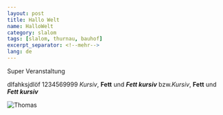 ```yaml
---
layout: post
title: Hallo Welt
name: HalloWelt
category: slalom
tags: [slalom, thurnau, bauhof]
excerpt_separator: <!--mehr-->
lang: de
---
```



Super Veranstaltung
<!--mehr-->


dlfahksjdlöf
1234569999
*Kursiv*, **Fett** und ***Fett kursiv*** bzw._Kursiv_, __Fett__ und ___Fett kursiv___

![Thomas](https://lh3.googleusercontent.com/Vn6pzQjHreI3rNFlP95HIXj-INbwm4E8zMgcm-nYBUoCZlQDc8zv5tnOSbAEsgqylfeg2JEIpq0x45mKDiqiCoq7sTKET6q4NQip2B0DXzduRx5C9DKqsEsSkpcsiT1rgkhVRqaW_aeryEFYLZFtohEflXqfbi2p8sVHJAIrsIVKHIzQzKehgQSWp_N5bONW8K36p8rgoXJ-yJfIVT7fRIsKvrYUrEIBxUbSyiwVUe4K4_7UbU5M_5RFga4NpQzMRdLSijGpjeGbFdCGAB0Yni5n-oHAcuY5tmKKn6BoVUjPde9FBbLURWjWK-tDuV0UHuhCOgo7rtboBMrk-6XYdPgrenHoLQ7diHWwZn0jC9ZbbyGozStZBNT-pg7Yx8lR2FQphfxD37xMbz8J1CNjlrKhmHeAeB8pQb4fGyh-jqbMnSUd9mPb40i1LRZddP4rbFAJS7OFxJJ6ucx060Pw7buOx2i_1440ddhsom5M4V44RaXOjhOyf7RA4atKHRwdw_LMaxR1TxDLmvdtJYziyKWVpCEcn-aVeoRrCSOBuz8NEvwx2oml35c7O9QAQmiZmeHlcNUcb1q7lKGpbpNXiLIEQVD90X1BBoA3qLyspbkEGq_WHFE6=w654-h450-no)
